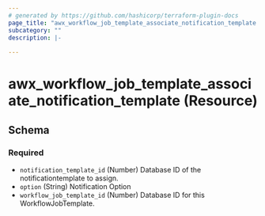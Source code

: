 ```yaml
---
# generated by https://github.com/hashicorp/terraform-plugin-docs
page_title: "awx_workflow_job_template_associate_notification_template Resource - awx"
subcategory: ""
description: |-
  
---
```


# awx_workflow_job_template_associate_notification_template (Resource)





<!-- schema generated by tfplugindocs -->
## Schema

### Required

- `notification_template_id` (Number) Database ID of the notificationtemplate to assign.
- `option` (String) Notification Option
- `workflow_job_template_id` (Number) Database ID for this WorkflowJobTemplate.
